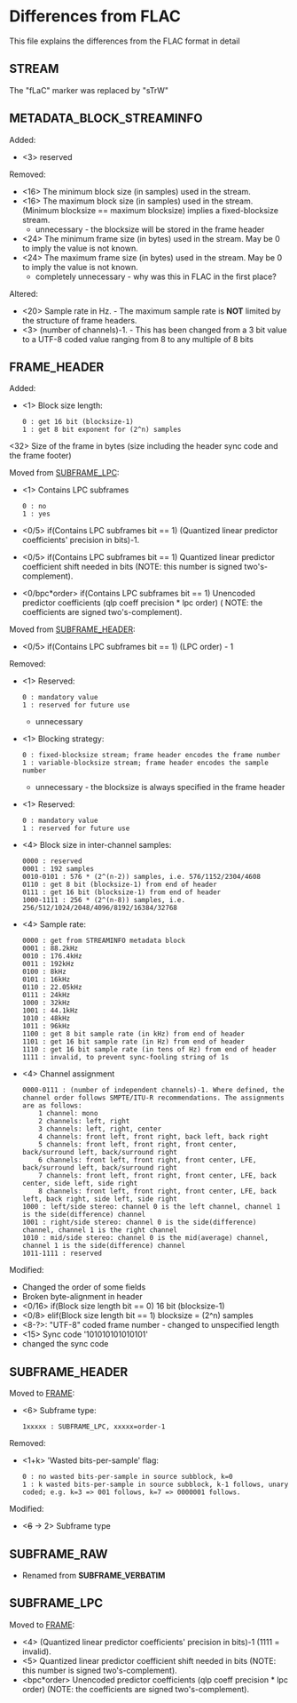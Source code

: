 # Differences from FLAC

This file explains the differences from the FLAC format in detail

## STREAM

The "fLaC" marker was replaced by "sTrW"

## METADATA_BLOCK_STREAMINFO

Added:

- <3> reserved

Removed:

- <16> The minimum block size (in samples) used in the stream.
- <16> The maximum block size (in samples) used in the stream. (Minimum blocksize == maximum blocksize) implies a
  fixed-blocksize stream.
  - unnecessary - the blocksize will be stored in the frame header
- <24> The minimum frame size (in bytes) used in the stream. May be 0 to imply the value is not known.
- <24> The maximum frame size (in bytes) used in the stream. May be 0 to imply the value is not known.
  - completely unnecessary - why was this in FLAC in the first place?

Altered:

- <20> Sample rate in Hz. - The maximum sample rate is **NOT** limited by the structure of frame headers.
- <3> (number of channels)-1. - This has been changed from a 3 bit value to a UTF-8 coded value ranging from 8 to any
  multiple of 8 bits

## FRAME_HEADER

Added:

- <1> Block size length:
    ```
    0 : get 16 bit (blocksize-1)
    1 : get 8 bit exponent for (2^n) samples
    ```

<32> Size of the frame in bytes (size including the header sync code and the frame footer)

Moved from [SUBFRAME_LPC](#SUBFRAME_LPC):

- <1> Contains LPC subframes
    ```
    0 : no
    1 : yes
    ```

- <0/5> if(Contains LPC subframes bit == 1) (Quantized linear predictor coefficients' precision in bits)-1.

- <0/5> if(Contains LPC subframes bit == 1) Quantized linear predictor coefficient shift needed in bits (NOTE: this
  number is signed two's-complement).

- <0/bpc*order> if(Contains LPC subframes bit == 1) Unencoded predictor coefficients (qlp coeff precision * lpc order) (
  NOTE: the coefficients are signed two's-complement).

Moved from [SUBFRAME_HEADER](#SUBFRAME_HEADER):

- <0/5> if(Contains LPC subframes bit == 1) (LPC order) - 1

Removed:

- <1> Reserved:
    ```
    0 : mandatory value
    1 : reserved for future use
    ```
  - unnecessary
- <1> Blocking strategy:
    ```
    0 : fixed-blocksize stream; frame header encodes the frame number
    1 : variable-blocksize stream; frame header encodes the sample number
    ```
  - unnecessary - the blocksize is always specified in the frame header
- <1> Reserved:
    ```
    0 : mandatory value
    1 : reserved for future use
    ```
- <4> Block size in inter-channel samples:
    ```
    0000 : reserved
    0001 : 192 samples
    0010-0101 : 576 * (2^(n-2)) samples, i.e. 576/1152/2304/4608
    0110 : get 8 bit (blocksize-1) from end of header
    0111 : get 16 bit (blocksize-1) from end of header
    1000-1111 : 256 * (2^(n-8)) samples, i.e. 256/512/1024/2048/4096/8192/16384/32768
    ```

- <4> Sample rate:
    ```
    0000 : get from STREAMINFO metadata block
    0001 : 88.2kHz
    0010 : 176.4kHz
    0011 : 192kHz
    0100 : 8kHz
    0101 : 16kHz
    0110 : 22.05kHz
    0111 : 24kHz
    1000 : 32kHz
    1001 : 44.1kHz
    1010 : 48kHz
    1011 : 96kHz
    1100 : get 8 bit sample rate (in kHz) from end of header
    1101 : get 16 bit sample rate (in Hz) from end of header
    1110 : get 16 bit sample rate (in tens of Hz) from end of header
    1111 : invalid, to prevent sync-fooling string of 1s
    ```
- <4> Channel assignment
    ```
    0000-0111 : (number of independent channels)-1. Where defined, the channel order follows SMPTE/ITU-R recommendations. The assignments are as follows:
        1 channel: mono
        2 channels: left, right
        3 channels: left, right, center
        4 channels: front left, front right, back left, back right
        5 channels: front left, front right, front center, back/surround left, back/surround right
        6 channels: front left, front right, front center, LFE, back/surround left, back/surround right
        7 channels: front left, front right, front center, LFE, back center, side left, side right
        8 channels: front left, front right, front center, LFE, back left, back right, side left, side right
    1000 : left/side stereo: channel 0 is the left channel, channel 1 is the side(difference) channel
    1001 : right/side stereo: channel 0 is the side(difference) channel, channel 1 is the right channel
    1010 : mid/side stereo: channel 0 is the mid(average) channel, channel 1 is the side(difference) channel
    1011-1111 : reserved
    ```

Modified:

- Changed the order of some fields
- Broken byte-alignment in header
- <0/16> if(Block size length bit == 0) 16 bit (blocksize-1)
- <0/8> elif(Block size length bit == 1) blocksize = (2^n) samples
- <8-?>: "UTF-8" coded frame number - changed to unspecified length
- <15> Sync code '101010101010101'
- changed the sync code

## SUBFRAME_HEADER

Moved to [FRAME](#FRAME_HEADER):

- <6> Subframe type:
    ```
    1xxxxx : SUBFRAME_LPC, xxxxx=order-1
    ```

Removed:

- <1+k> 'Wasted bits-per-sample' flag:
    ```
    0 : no wasted bits-per-sample in source subblock, k=0
    1 : k wasted bits-per-sample in source subblock, k-1 follows, unary coded; e.g. k=3 => 001 follows, k=7 => 0000001 follows.
    ```

Modified:

- <~~6~~ -> 2> Subframe type

## SUBFRAME_RAW

- Renamed from **SUBFRAME_VERBATIM**

## SUBFRAME_LPC

Moved to [FRAME](#FRAME_HEADER):

- <4> (Quantized linear predictor coefficients' precision in bits)-1 (1111 = invalid).
- <5> Quantized linear predictor coefficient shift needed in bits (NOTE: this number is signed two's-complement).
- <bpc*order> Unencoded predictor coefficients (qlp coeff precision * lpc order) (NOTE: the coefficients are signed
  two's-complement).

